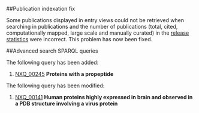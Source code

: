 ##Publication indexation fix

Some publications displayed in entry views could not be retrieved when searching in publications and the number of publications (total, cited, computationally mapped, large scale and manually curated) in the [release statistics](../about/statistics) were incorrect. This problem has now been fixed.

##Advanced search SPARQL queries

The following query has been added:

1. [NXQ\_00245]( ../proteins/search?mode=advanced&queryId=NXQ_00245) **Proteins with a propeptide**

The following query has been modified:

1. [NXQ\_00141]( ../proteins/search?mode=advanced&queryId=NXQ_00141) **Human proteins highly expressed in brain and observed in a PDB structure involving a virus protein**
